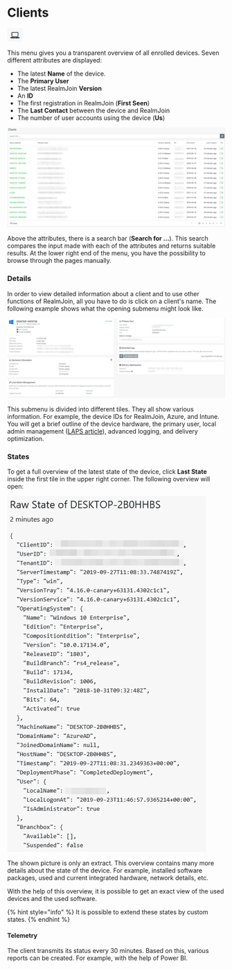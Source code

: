 # Clients

![](../.gitbook/assets/rj-ac-clientsicon.png)

This menu gives you a transparent overview of all enrolled devices. Seven different attributes are displayed:

* The latest **Name** of the device.
* The **Primary User**
* The latest RealmJoin **Version**
* An **ID**
* The first registration in RealmJoin \(**First Seen**\)
* The **Last Contact** between the device and RealmJoin
* The number of user accounts using the device \(**Us**\)

![](../.gitbook/assets/clients_tab_overview.png)

Above the attributes, there is a search bar \(**Search for ...**\). This search compares the input made with each of the attributes and returns suitable results. At the lower right end of the menu, you have the possibility to browse through the pages manually.

### Details

In order to view detailed information about a client and to use other functions of RealmJoin, all you have to do is click on a client's name. The following example shows what the opening submenu might look like.

![](../.gitbook/assets/client_tab_details.png)

This submenu is divided into different tiles. They all show various information. For example, the device IDs for RealmJoin, Azure, and Intune. You will get a brief outline of the device hardware, the primary user, local admin management \([LAPS article]()\), advanced logging, and delivery optimization.

### States

To get a full overview of the latest state of the device, click **Last State** inside the first tile in the upper right corner. The following overview will open:

![](../.gitbook/assets/client_tab_laststate.png)



The shown picture is only an extract. This overview contains many more details about the state of the device. For example, installed software packages, used and current integrated hardware, network details, etc.

With the help of this overview, it is possible to get an exact view of the used devices and the used software.

{% hint style="info" %}
It is possible to extend these states by custom states.
{% endhint %}

#### Telemetry

The client transmits its status every 30 minutes. Based on this, various reports can be created. For example, with the help of Power BI.



